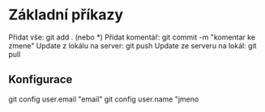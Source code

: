 # Základní příkazy

Přidat vše:                 git add . (nebo *)
Přidat komentář:            git commit -m "komentar ke zmene"
Update z lokálu na server:  git push
Update ze serveru na lokál: git pull

## Konfigurace
git config user.email "email"
git config user.name "jmeno
